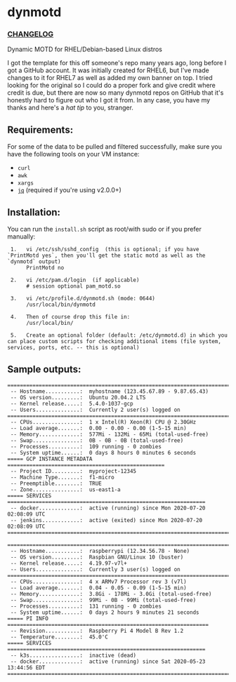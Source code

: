 # dynmotd

### [CHANGELOG](https://github.com/Neutrollized/dynmotd/blob/master/CHANGELOG.md)

Dynamic MOTD for RHEL/Debian-based Linux distros

I got the template for this off someone's repo many years ago, long before I got a GitHub account.  It was initially created for RHEL6, but I've made changes to it for RHEL7 as well as added my own banner on top.  I tried looking for the original so I could do a proper fork and give credit where credit is due, but there are now so many dynmotd repos on GitHub that it's honestly hard to figure out who I got it from.  In any case, you have my thanks and here's a *hat tip* to you, stranger.


## Requirements:
For some of the data to be pulled and filtered successfully, make sure you have the following tools on your VM instance:
- `curl`
- `awk`
- `xargs`
- [`jq`](https://stedolan.github.io/jq/) (required if you're using v2.0.0+)


## Installation:

You can run the `install.sh` script as root/with sudo or if you prefer manually:

```
 1.   vi /etc/ssh/sshd_config  (this is optional; if you have `PrintMotd yes`, then you'll get the static motd as well as the `dynmotd` output)
      PrintMotd no

 2.   vi /etc/pam.d/login  (if applicable)
      # session optional pam_motd.so

 3.   vi /etc/profile.d/dynmotd.sh (mode: 0644)
      /usr/local/bin/dynmotd

 4.   Then of course drop this file in:
      /usr/local/bin/

 5.   Create an optional folder (default: /etc/dynmotd.d) in which you can place custom scripts for checking additional items (file system, services, ports, etc. -- this is optional)
```


## Sample outputs:

```
==============================================================================
 -- Hostname...........:  myhostname (123.45.67.89 - 9.87.65.43)
 -- OS version.........:  Ubuntu 20.04.2 LTS
 -- Kernel release.....:  5.4.0-1037-gcp
 -- Users..............:  Currently 2 user(s) logged on
==============================================================================
 -- CPUs...............:  1 x Intel(R) Xeon(R) CPU @ 2.30GHz
 -- Load average.......:  0.00 - 0.00 - 0.00 (1-5-15 min)
 -- Memory.............:  577Mi - 132Mi - 65Mi (total-used-free)
 -- Swap...............:  0B - 0B - 0B (total-used-free)
 -- Processes..........:  109 running - 0 zombies
 -- System uptime......:  0 days 8 hours 0 minutes 6 seconds
===== GCP INSTANCE METADATA ==================================================
 -- Project ID.........:  myproject-12345
 -- Machine Type.......:  f1-micro
 -- Preemptible........:  TRUE
 -- Zone...............:  us-east1-a
===== SERVICES ===============================================================
 -- docker.............:  active (running) since Mon 2020-07-20 02:08:09 UTC
 -- jenkins............:  active (exited) since Mon 2020-07-20 02:08:09 UTC
==============================================================================
```

```
==============================================================================
 -- Hostname...........:  raspberrypi (12.34.56.78 - None)
 -- OS version.........:  Raspbian GNU/Linux 10 (buster)
 -- Kernel release.....:  4.19.97-v7l+
 -- Users..............:  Currently 3 user(s) logged on
==============================================================================
 -- CPUs...............:  4 x ARMv7 Processor rev 3 (v7l)
 -- Load average.......:  0.04 - 0.05 - 0.09 (1-5-15 min)
 -- Memory.............:  3.8Gi - 178Mi - 3.0Gi (total-used-free)
 -- Swap...............:  99Mi - 0B - 99Mi (total-used-free)
 -- Processes..........:  131 running - 0 zombies
 -- System uptime......:  0 days 2 hours 9 minutes 21 seconds
===== PI INFO ================================================================
 -- Revision...........:  Raspberry Pi 4 Model B Rev 1.2
 -- Temperature........:  45.0'C
===== SERVICES ===============================================================
 -- k3s................:  inactive (dead)
 -- docker.............:  active (running) since Sat 2020-05-23 13:44:56 EDT
==============================================================================
```

